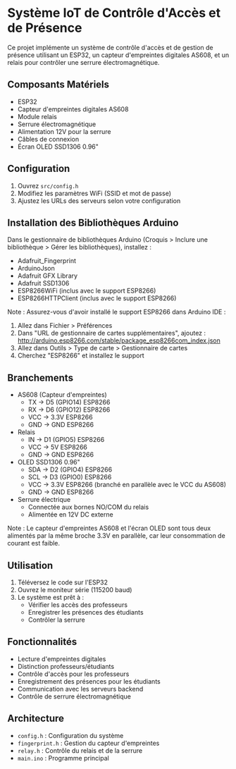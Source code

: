 # Système IoT de Contrôle d'Accès et de Présence

Ce projet implémente un système de contrôle d'accès et de gestion de présence utilisant un ESP32, un capteur d'empreintes digitales AS608, et un relais pour contrôler une serrure électromagnétique.

## Composants Matériels
- ESP32
- Capteur d'empreintes digitales AS608
- Module relais
- Serrure électromagnétique
- Alimentation 12V pour la serrure
- Câbles de connexion
- Écran OLED SSD1306 0.96"

## Configuration
1. Ouvrez `src/config.h`
2. Modifiez les paramètres WiFi (SSID et mot de passe)
3. Ajustez les URLs des serveurs selon votre configuration

## Installation des Bibliothèques Arduino
Dans le gestionnaire de bibliothèques Arduino (Croquis > Inclure une bibliothèque > Gérer les bibliothèques), installez :
- Adafruit_Fingerprint
- ArduinoJson
- Adafruit GFX Library
- Adafruit SSD1306
- ESP8266WiFi (inclus avec le support ESP8266)
- ESP8266HTTPClient (inclus avec le support ESP8266)

Note : Assurez-vous d'avoir installé le support ESP8266 dans Arduino IDE :
1. Allez dans Fichier > Préférences
2. Dans "URL de gestionnaire de cartes supplémentaires", ajoutez : http://arduino.esp8266.com/stable/package_esp8266com_index.json
3. Allez dans Outils > Type de carte > Gestionnaire de cartes
4. Cherchez "ESP8266" et installez le support

## Branchements
- AS608 (Capteur d'empreintes)
  - TX → D5 (GPIO14) ESP8266
  - RX → D6 (GPIO12) ESP8266
  - VCC → 3.3V ESP8266
  - GND → GND ESP8266
- Relais
  - IN → D1 (GPIO5) ESP8266
  - VCC → 5V ESP8266
  - GND → GND ESP8266
- OLED SSD1306 0.96"
  - SDA → D2 (GPIO4) ESP8266
  - SCL → D3 (GPIO0) ESP8266
  - VCC → 3.3V ESP8266 (branché en parallèle avec le VCC du AS608)
  - GND → GND ESP8266
- Serrure électrique
  - Connectée aux bornes NO/COM du relais
  - Alimentée en 12V DC externe

Note : Le capteur d'empreintes AS608 et l'écran OLED sont tous deux alimentés par la même broche 3.3V en parallèle, car leur consommation de courant est faible.

## Utilisation
1. Téléversez le code sur l'ESP32
2. Ouvrez le moniteur série (115200 baud)
3. Le système est prêt à :
   - Vérifier les accès des professeurs
   - Enregistrer les présences des étudiants
   - Contrôler la serrure

## Fonctionnalités
- Lecture d'empreintes digitales
- Distinction professeurs/étudiants
- Contrôle d'accès pour les professeurs
- Enregistrement des présences pour les étudiants
- Communication avec les serveurs backend
- Contrôle de serrure électromagnétique

## Architecture
- `config.h` : Configuration du système
- `fingerprint.h` : Gestion du capteur d'empreintes
- `relay.h` : Contrôle du relais et de la serrure
- `main.ino` : Programme principal
